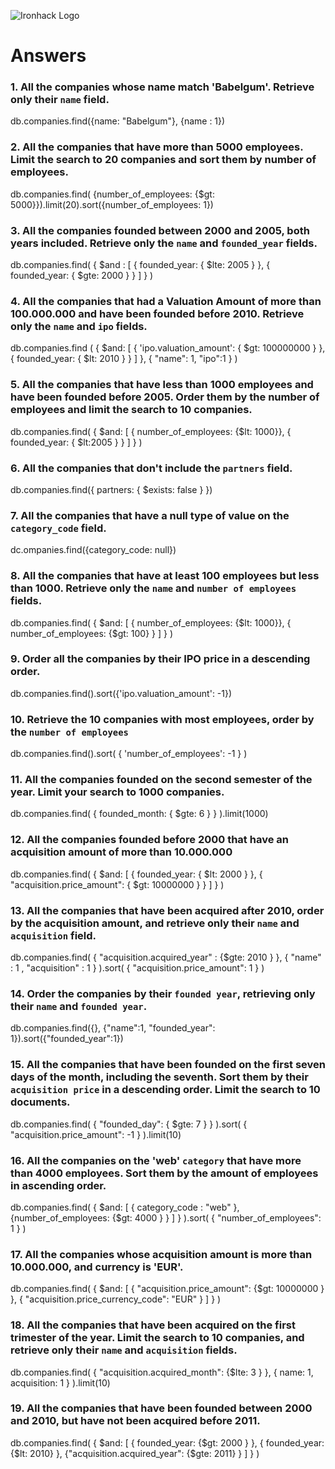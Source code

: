 ![Ironhack Logo](https://i.imgur.com/1QgrNNw.png)

# Answers

### 1. All the companies whose name match 'Babelgum'. Retrieve only their `name` field.

db.companies.find({name: "Babelgum"}, {name : 1})

### 2. All the companies that have more than 5000 employees. Limit the search to 20 companies and sort them by **number of employees**.

db.companies.find( {number_of_employees: {$gt: 5000}}).limit(20).sort({number_of_employees: 1})

### 3. All the companies founded between 2000 and 2005, both years included. Retrieve only the `name` and `founded_year` fields.

db.companies.find( { $and : [ { founded_year: { $lte: 2005 } }, { founded_year: { $gte: 2000 } } ] } )

### 4. All the companies that had a Valuation Amount of more than 100.000.000 and have been founded before 2010. Retrieve only the `name` and `ipo` fields.

db.companies.find ( { $and: [ { 'ipo.valuation_amount': { $gt: 100000000 } }, { founded_year: { $lt: 2010 } } ] }, { "name": 1, "ipo":1 } )

### 5. All the companies that have less than 1000 employees and have been founded before 2005. Order them by the number of employees and limit the search to 10 companies.

db.companies.find( { $and: [ { number_of_employees: {$lt: 1000}}, { founded_year: { $lt:2005 } } ] } )

### 6. All the companies that don't include the `partners` field.

db.companies.find({ partners: { $exists: false } })

### 7. All the companies that have a null type of value on the `category_code` field.

dc.ompanies.find({category_code: null})

### 8. All the companies that have at least 100 employees but less than 1000. Retrieve only the `name` and `number of employees` fields.

db.companies.find( { $and: [ { number_of_employees: {$lt: 1000}}, { number_of_employees: {$gt: 100} } ] } )

### 9. Order all the companies by their IPO price in a descending order.

db.companies.find().sort({'ipo.valuation_amount': -1})

### 10. Retrieve the 10 companies with most employees, order by the `number of employees`

db.companies.find().sort( { 'number_of_employees': -1 } )

### 11. All the companies founded on the second semester of the year. Limit your search to 1000 companies.

db.companies.find( { founded_month: { $gte: 6 } } ).limit(1000)

### 12. All the companies founded before 2000 that have an acquisition amount of more than 10.000.000

db.companies.find( { $and: [ { founded_year: { $lt: 2000 } }, { "acquisition.price_amount": { $gt: 10000000 } } ] } )

### 13. All the companies that have been acquired after 2010, order by the acquisition amount, and retrieve only their `name` and `acquisition` field.

db.companies.find( { "acquisition.acquired_year" : {$gte: 2010 } }, { "name" : 1 , "acquisition" : 1 } ).sort( { "acquisition.price_amount": 1 } )

### 14. Order the companies by their `founded year`, retrieving only their `name` and `founded year`.

db.companies.find({}, {"name":1, "founded_year": 1}).sort({"founded_year":1})

### 15. All the companies that have been founded on the first seven days of the month, including the seventh. Sort them by their `acquisition price` in a descending order. Limit the search to 10 documents.

db.companies.find( { "founded_day": { $gte: 7 } } ).sort( { "acquisition.price_amount": -1 } ).limit(10)

### 16. All the companies on the 'web' `category` that have more than 4000 employees. Sort them by the amount of employees in ascending order.

db.companies.find( { $and: [ { category_code : "web" }, {number_of_employees: {$gt: 4000 } } ] } ).sort( { "number_of_employees": 1 } )

### 17. All the companies whose acquisition amount is more than 10.000.000, and currency is 'EUR'.

db.companies.find( { $and: [ { "acquisition.price_amount": {$gt: 10000000 } }, { "acquisition.price_currency_code": "EUR" } ] } )

### 18. All the companies that have been acquired on the first trimester of the year. Limit the search to 10 companies, and retrieve only their `name` and `acquisition` fields.

db.companies.find( { "acquisition.acquired_month": {$lte: 3 } }, { name: 1, acquisition: 1 } ).limit(10)

### 19. All the companies that have been founded between 2000 and 2010, but have not been acquired before 2011.

db.companies.find( { $and: [ { founded_year: {$gt: 2000 } }, { founded_year: {$lt: 2010} }, {"acquisition.acquired_year": {$gte: 2011} } ] } )
